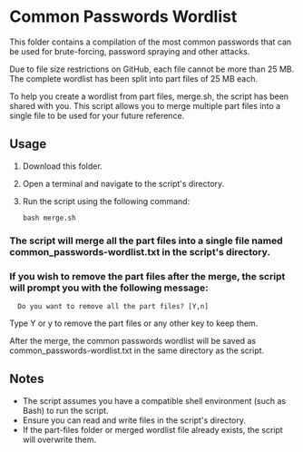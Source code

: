# Common Passwords Wordlist

This folder contains a compilation of the most common passwords that can be used for brute-forcing, password spraying and other attacks.

Due to file size restrictions on GitHub, each file cannot be more than 25 MB. The complete wordlist has been split into part files of 25 MB each.

To help you create a wordlist from part files, merge.sh, the script has been shared with you. This script allows you to merge multiple part files into a single file to be used for your future reference. 

## Usage

1. Download this folder.
2. Open a terminal and navigate to the script's directory.
3. Run the script using the following command:

   ```shell
   bash merge.sh
   
### The script will merge all the part files into a single file named common_passwords-wordlist.txt in the script's directory.

### If you wish to remove the part files after the merge, the script will prompt you with the following message:

   ```shell
     Do you want to remove all the part files? [Y,n]
   ```


Type Y or y to remove the part files or any other key to keep them.

After the merge, the common passwords wordlist will be saved as common_passwords-wordlist.txt in the same directory as the script.

## Notes
- The script assumes you have a compatible shell environment (such as Bash) to run the script.
- Ensure you can read and write files in the script's directory.
- If the part-files folder or merged wordlist file already exists, the script will overwrite them.
